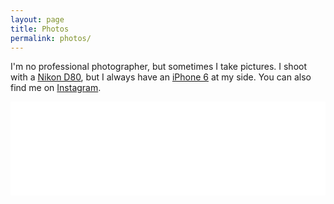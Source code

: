 ```yaml
---
layout: page
title: Photos
permalink: photos/
---
```


I'm no professional photographer, but sometimes I take pictures. I shoot with a [Nikon D80][d80], but I always have an [iPhone 6][iphone] at my side. You can also find me on [Instagram][insta].

<!-- ## Instagram -->

<!-- INSTANSIVE WIDGET --><script src="//instansive.com/widget/js/instansive.js"></script><iframe src="//instansive.com/widgets/b5d1c3e309615126f87e3462f86154750e81a605.html" id="instansive_b5d1c3e309" name="instansive_b5d1c3e309"  scrolling="no" allowtransparency="true" class="instansive-widget" style="width: 100%; border: 0; overflow: hidden;"></iframe>


<!-- <figure>
	<img class="classic" src="/images/photos/paper-art.jpg">
	<img class="classic" src="/images/photos/sa-riverwalk.jpg">
	<img class="classic" src="/images/photos/wood-art.jpg">
	<img class="classic" src="/images/photos/mobius-wood.jpg">
	<img class="classic" src="/images/photos/stairs.jpg">
	<img class="classic" src="/images/photos/shell.jpg">
	<img class="classic" src="/images/photos/ceramic-art.jpg">
	<img class="classic" src="/images/photos/borromean-rings.jpg">
	<img class="classic" src="/images/photos/metal-trefoil.jpg">
	<img class="classic" src="/images/photos/hyperbolic-art.jpg">
	<img class="classic" src="/images/photos/momath-art.jpg">
	<img class="classic" src="/images/photos/boats.jpg">
	<img class="classic" src="/images/photos/kayaks-and-canoes.jpg">
	<img class="classic" src="/images/photos/flags.jpg">
	<img class="classic" src="/images/photos/sailboat.jpg">
	<img class="classic" src="/images/photos/hayden-planetarium.jpg">
	<img class="classic" src="/images/photos/moon-weight.jpg">
	<img class="classic" src="/images/photos/imagine.jpg">
	<img class="classic" src="/images/photos/backflip.jpg">
	<img class="classic" src="/images/photos/bubble.jpg">
	<img class="classic" src="/images/photos/math-methods.jpg">
	<img class="classic" src="/images/photos/camera-filters.jpg">
	<img class="classic" src="/images/photos/road-bike.jpg">
	<img class="classic" src="/images/photos/trefoil-3page-1.jpg">
	<img class="classic" src="/images/photos/trefoil-3page-2.jpg">
	<img class="classic" src="/images/photos/trefoil-1page-groove-1.jpg">
	<img class="classic" src="/images/photos/3dprints.jpg">
	<img class="classic" src="/images/photos/college-gameday.jpg">
	<img class="classic" src="/images/photos/sanford.jpg">
	<img class="classic" src="/images/photos/zno-1.png">
	<img class="classic" src="/images/photos/zno-2.png">
	<img class="classic" src="/images/photos/flatiron.jpg">
	<img class="classic" src="/images/photos/new-york.jpg">
	<img class="classic" src="/images/photos/apple-sticker.jpg">
</figure> -->

&nbsp;

[iphone]: http://support.apple.com/kb/SP705?viewlocale=en_US&locale=en_US "iPhone 6."
[d80]: http://www.nikonusa.com/en/Nikon-Products/Product-Archive/dslr-cameras/D80.html "Nikon D80."
[insta]: https://instagram.com/fredhohman/ "My Instagram Account."